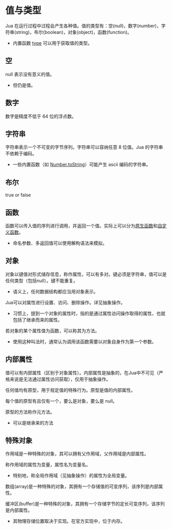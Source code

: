 # 值与类型
Jua 在运行过程中过程会产生各种值。值的类型有：空(null)，数字(number)，字符串(string)，布尔(boolean)，对象(object)，函数(function)。
* 内置函数 [type](内置值#type) 可以用于获取值的类型。

## 空
null 表示没有意义的值。
* 但仍是值。

## 数字
数字是精度不低于 64 位的浮点数。

## 字符串
字符串表示一个不可变的字节序列。字符串可以容纳任意 8 位值。Jua 的字符串不依赖于编码。
* 一些内置函数（如 [Number.toString](内置值)）可能产生 ascii 编码的字符串。

## 布尔
true or false

## 函数
函数可以传入值的序列进行调用，并返回一个值。实际上可以分为[原生函数](抽象操作#原生函数)和[自定义函数](抽象操作#自定义函数)。
* 命名参数、多返回值可以使用解构语法来模拟。

## 对象
对象以键值对形式储存信息，称作属性，可以有多对。键必须是字符串，值可以是任何类型（包括null）。键不能重复。
* 语义上，任何数据结构都应当用对象表示。

Jua可以对属性进行设置、访问、删除操作。详见抽象操作。
* 习惯上，提到一个对象的属性时，指的是通过属性访问操作取得的属性，也就包括了继承而来的属性。

若对象的某个属性值为函数，可以称其为方法。
* 使用这种叫法时，通常认为调用该函数需要以对象自身作为第一个参数。

## 内部属性
值可以有内部属性（区别于对象属性）。内部属性是抽象的，在Jua中不可见（严格来说是无法通过属性访问获取），仅用于抽象操作。

任何值均有原型，用于规定值的特殊行为。原型是值的内部属性。

每个值的原型有且仅有一个，要么是对象，要么是 null。

原型的方法称作元方法。
* 可以是继承来的方法

## 特殊对象
作用域是一种特殊的对象，其可以拥有父作用域，父作用域是内部属性。

称作用域的属性为变量，属性名为变量名。
* 特别地，称全局作用域（见抽象操作）的属性为全局变量。

数组(array)是一种特殊的对象，其拥有一个存储值的可变序列，该序列是内部属性。

缓冲区(buffer)是一种特殊的对象，其拥有一个存储字节的定长可变序列，该序列是内部属性。
* 其物理存储位置取决于实现。在官方实现中，位于内存。
